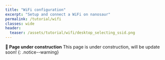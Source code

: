 ```yaml
---
title: "WiFi configuration"
excerpt: "Setup and connect a WiFi on nanosaur"
permalink: /tutorial/wifi
classes: wide
header:
  teaser: /assets/tutorial/wifi/desktop_selecting_ssid.png
---
```


**:construction: Page under construction** This page is under construction, will be update soon!
{: .notice--warning}